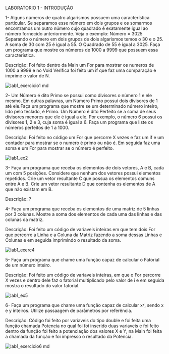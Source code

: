 LABORATORIO 1 - INTRODUÇÃO

1- Alguns números de quatro algarismos possuem uma característica particular. Se separamos esse número em dois grupos e os somarmos encontramos um outro número cujo quadrado é exatamente igual ao número fornecido anteriormente. Veja o exemplo:
Número = 3025 
Separando o número em dois grupos de dois algarismos temos o 30 e o 25.
A soma de 30 com 25 é igual a 55.
O Quadrado de 55 é igual a 3025.
Faça um programa que mostre os números de 1000 a 9999 que possuem essa característica.

Descrição: Foi feito dentro da Main um For para mostrar os numeros de 1000 a 9999 e no Void Verifica foi feito um if que faz uma comparação e imprime o valor de N.

![lab1_exercicio1 md](https://user-images.githubusercontent.com/101759423/189242275-3c7b3505-9628-4575-934e-c58b4d1dfb9d.jpeg)

2- Um Número é dito Primo se possui como divisores o número 1 e ele mesmo. Em outras palavras, um Número Primo possui dois divisores de 1 até ele.Faça um programa que mostre se um determinado número inteiro, lido pelo teclado, é Primo. Um Número é dito Perfeito se a soma de seus divisores menores que ele é igual a ele. Por exemplo, o número 6 possui os  divisores 1, 2 e 3, cuja soma é igual a 6.
Faça um programa que liste os números perfeitos de 1 a 1000.

Descrição: Foi feito no código um For que percorre X vezes e faz um if e um contador para mostrar se o numero é primo ou não é. Em seguida faz uma soma e um For para mostrar se o número é perfeito.

![lab1_ex2](https://user-images.githubusercontent.com/101759423/190519236-9456f300-0dd0-49c7-9ad2-bc796465ff5e.png)

3- Faça um programa que receba os elementos de dois vetores, A e B, cada um com 5 posições. Considere que nenhum dos vetores possui elementos repetidos.
Crie um vetor resultante C que possua os elementos comuns entre A e B.
Crie um vetor resultante D que contenha os elementos de A que não existam em B.

Descrição:
?

4- Faça um programa que receba os elementos de uma matriz de 5 linhas por 3 colunas. 
Mostre a soma dos elementos de cada uma das linhas e das colunas da matriz.

Descrição: Foi feito um código de variaveis inteiras em que tem dois For que percorre a Linha e a Coluna da Matriz fazendo a soma dessas Linhas e Colunas e em seguida imprimindo o resultado da soma.

![lab1_exerc4](https://user-images.githubusercontent.com/101759423/191616429-28d30e59-6c9b-4f48-8d56-12c8a0c0c7ae.jpeg)

5- Faça um programa que chame uma função capaz de calcular o Fatorial de um número inteiro.

Descrição: Foi feito um código de variaveis inteiras, em que o For percorre X vezes e dentro dele faz o fatorial multiplicado pelo valor de i e em seguida mostra o resultado do valor fatorial.

![lab1_ex5](https://user-images.githubusercontent.com/101759423/190519304-e0cebbab-ad92-436b-b07a-9cfaa0c28c1c.png)


6- Faça um programa que chame uma função capaz de calcular xʸ, sendo x e y inteiros. Utilize passaagem de parâmetros por referência.

Descrição: Código foi feito por variaveis do tipo double e foi feita uma função chamada Potencia no qual foi foi inserido duas variaveis e foi feito dentro da função foi feito a potenciação dos valores X e Y, na Main foi feita a chamada da função e foi impresso o resultado da Potencia.

![lab1_exercicio6 md](https://user-images.githubusercontent.com/101759423/189242286-1a8c599d-e393-47aa-a873-a67646b0aa05.jpeg)
